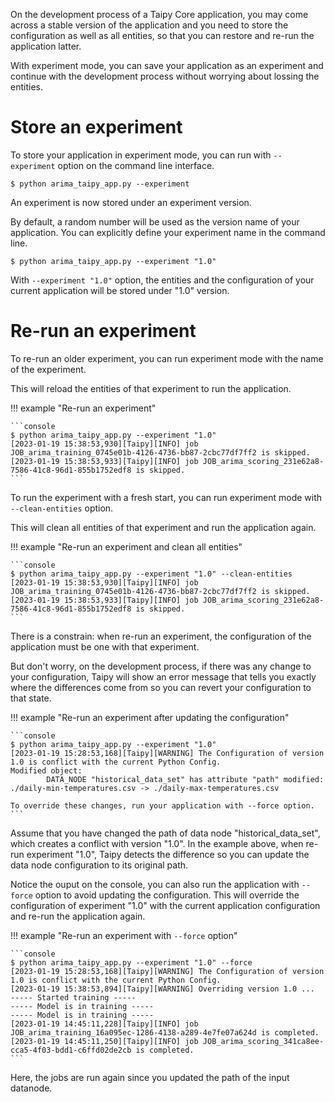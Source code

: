On the development process of a Taipy Core application, you may come across a stable version of the application and
you need to store the configuration as well as all entities, so that you can restore and re-run the application latter.

With experiment mode, you can save your application as an experiment and continue with the development process without worrying about lossing the entities.

# Store an experiment

To store your application in experiment mode, you can run with `--experiment` option on the command line interface.

```console
$ python arima_taipy_app.py --experiment
```

An experiment is now stored under an experiment version.

By default, a random number will be used as the version name of your application. You can explicitly define your
experiment name in the command line.

```console
$ python arima_taipy_app.py --experiment "1.0"
```

With `--experiment "1.0"` option, the entities and the configuration of your current application will be stored under
"1.0" version.

# Re-run an experiment

To re-run an older experiment, you can run experiment mode with the name of the experiment.

This will reload the entities of that experiment to run the application.

!!! example "Re-run an experiment"

    ```console
    $ python arima_taipy_app.py --experiment "1.0"
    [2023-01-19 15:38:53,930][Taipy][INFO] job JOB_arima_training_0745e01b-4126-4736-bb87-2cbc77df7ff2 is skipped.
    [2023-01-19 15:38:53,933][Taipy][INFO] job JOB_arima_scoring_231e62a8-7586-41c8-96d1-855b1752edf8 is skipped.
    ```

To run the experiment with a fresh start, you can run experiment mode with `--clean-entities` option.

This will clean all entities of that experiment and run the application again.

!!! example "Re-run an experiment and clean all entities"

    ```console
    $ python arima_taipy_app.py --experiment "1.0" --clean-entities
    [2023-01-19 15:38:53,930][Taipy][INFO] job JOB_arima_training_0745e01b-4126-4736-bb87-2cbc77df7ff2 is skipped.
    [2023-01-19 15:38:53,933][Taipy][INFO] job JOB_arima_scoring_231e62a8-7586-41c8-96d1-855b1752edf8 is skipped.
    ```

There is a constrain: when re-run an experiment, the configuration of the application must be one with that experiment.

But don't worry, on the development process, if there was any change to your configuration, Taipy will show an error message that tells you exactly where the differences come from so you can revert your configuration to that state.

!!! example "Re-run an experiment after updating the configuration"

    ```console
    $ python arima_taipy_app.py --experiment "1.0"
    [2023-01-19 15:28:53,168][Taipy][WARNING] The Configuration of version 1.0 is conflict with the current Python Config.
    Modified object:
            DATA_NODE "historical_data_set" has attribute "path" modified: ./daily-min-temperatures.csv -> ./daily-max-temperatures.csv

    To override these changes, run your application with --force option.
    ```

Assume that you have changed the path of data node "historical_data_set", which creates a conflict with version "1.0".
In the example above, when re-run experiment "1.0", Taipy detects the difference so you can update the data node configuration to its original path.

Notice the ouput on the console, you can also run the application with `--force` option to avoid updating the configuration.
This will override the configuration of experiment "1.0" with the current application configuration and re-run the application again.

!!! example "Re-run an experiment with `--force` option"

    ```console
    $ python arima_taipy_app.py --experiment "1.0" --force
    [2023-01-19 15:28:53,168][Taipy][WARNING] The Configuration of version 1.0 is conflict with the current Python Config.
    [2023-01-19 15:38:53,894][Taipy][WARNING] Overriding version 1.0 ...
    ----- Started training -----
    ----- Model is in training -----
    ----- Model is in training -----
    [2023-01-19 14:45:11,228][Taipy][INFO] job JOB_arima_training_16a095ec-1286-4138-a289-4e7fe07a624d is completed.
    [2023-01-19 14:45:11,250][Taipy][INFO] job JOB_arima_scoring_341ca8ee-cca5-4f03-bdd1-c6ffd02de2cb is completed.
    ```

Here, the jobs are run again since you updated the path of the input datanode.

